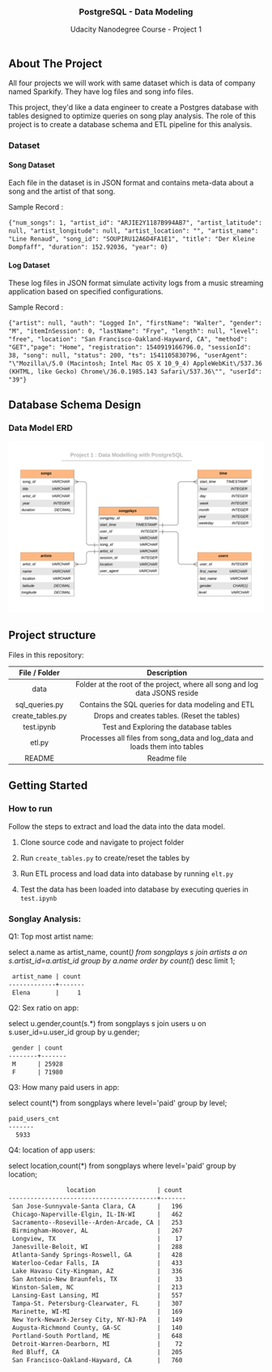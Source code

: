 <br/>
 <h3 align="center">PostgreSQL - Data Modeling </h3>
 <p align="center">
  Udacity Nanodegree Course - Project 1
  <br />
  <br />

## About The Project
All four projects we will work with same dataset which is data of company named Sparkify. They have log files and song info files.

This project, they'd like a data engineer to create a Postgres database with tables designed to optimize queries on song play analysis. The role of this project is to create a database schema and ETL pipeline for this analysis. 

### Dataset
#### Song Dataset
Each file in the dataset is in JSON format and contains meta-data about a song and the artist of that song. 

Sample Record :
```
{"num_songs": 1, "artist_id": "ARJIE2Y1187B994AB7", "artist_latitude": null, "artist_longitude": null, "artist_location": "", "artist_name": "Line Renaud", "song_id": "SOUPIRU12A6D4FA1E1", "title": "Der Kleine Dompfaff", "duration": 152.92036, "year": 0}
```

#### Log Dataset
These log files in JSON format simulate activity logs from a music streaming application based on specified configurations.

Sample Record :
```
{"artist": null, "auth": "Logged In", "firstName": "Walter", "gender": "M", "itemInSession": 0, "lastName": "Frye", "length": null, "level": "free", "location": "San Francisco-Oakland-Hayward, CA", "method": "GET","page": "Home", "registration": 1540919166796.0, "sessionId": 38, "song": null, "status": 200, "ts": 1541105830796, "userAgent": "\"Mozilla\/5.0 (Macintosh; Intel Mac OS X 10_9_4) AppleWebKit\/537.36 (KHTML, like Gecko) Chrome\/36.0.1985.143 Safari\/537.36\"", "userId": "39"}
```



## Database Schema Design

### Data Model ERD
![database](./images/database.png)


## Project structure

Files in this repository:

|  File / Folder   |                         Description                          |
| :--------------: | :----------------------------------------------------------: |
|       data       | Folder at the root of the project, where all song and log data JSONS reside |
|  sql_queries.py  |      Contains the SQL queries for data modeling and ETL      |
| create_tables.py |         Drops and creates tables. (Reset the tables)         |
|    test.ipynb    |                Test and Exploring the database tables                 |
|      etl.py      | Processes all files from song_data and log_data and loads them into  tables |
|      README      |                         Readme file                          |



<!-- GETTING STARTED -->

## Getting Started

### How to run

Follow the steps to extract and load the data into the data model.

1. Clone source code and navigate to project folder

2. Run `create_tables.py` to create/reset the tables by

3. Run ETL process and load data into database by  running `elt.py`

4. Test the data has been loaded into database by executing queries in `test.ipynb`
    
### Songlay Analysis:

Q1: Top most artist name:

select a.name as artist_name, count(*) from songplays s join artists a on s.artist_id=a.artist_id  group by a.name order by count(*) desc limit 1;

```
 artist_name | count 
-------------+-------
 Elena       |     1
```

Q2: Sex ratio on app:

select u.gender,count(s.*) from songplays s join users u on s.user_id=u.user_id group by u.gender; 

```
 gender | count 
--------+-------
 M      | 25928
 F      | 71980
```

Q3: How many paid users in app:

select count(*) from songplays where level='paid'  group by level; 
```
paid_users_cnt 
-------
  5933
```

Q4: location of app users:

select location,count(*) from songplays where level='paid'  group by location; 
```
                location                 | count 
-----------------------------------------+-------
 San Jose-Sunnyvale-Santa Clara, CA      |   196
 Chicago-Naperville-Elgin, IL-IN-WI      |   462
 Sacramento--Roseville--Arden-Arcade, CA |   253
 Birmingham-Hoover, AL                   |   267
 Longview, TX                            |    17
 Janesville-Beloit, WI                   |   288
 Atlanta-Sandy Springs-Roswell, GA       |   428
 Waterloo-Cedar Falls, IA                |   433
 Lake Havasu City-Kingman, AZ            |   336
 San Antonio-New Braunfels, TX           |    33
 Winston-Salem, NC                       |   213
 Lansing-East Lansing, MI                |   557
 Tampa-St. Petersburg-Clearwater, FL     |   307
 Marinette, WI-MI                        |   169
 New York-Newark-Jersey City, NY-NJ-PA   |   149
 Augusta-Richmond County, GA-SC          |   140
 Portland-South Portland, ME             |   648
 Detroit-Warren-Dearborn, MI             |    72
 Red Bluff, CA                           |   205
 San Francisco-Oakland-Hayward, CA       |   760
```
